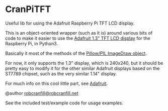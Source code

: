 # CranPiTFT
Useful lib for using the Adafruit Raspberry Pi TFT LCD display.

This is an object-oriented wrapper (such as it is) around various bits of code to make
it easier to use the [Adafruit 1.3" TFT LCD display](https://www.adafruit.com/product/4484)
for the Raspberry Pi, in Python3.

Basically it most of the methods of the [Pillow/PIL ImageDraw object](https://pillow.readthedocs.io/en/stable/reference/ImageDraw.html).

For now, it only supports the 1.3" display, which is 240x240, but it should be pretty easy
to modify it for the other similar Adafruit displays based on the ST7789 chipset, such as
the very similar 1.14" display.

For much info on this cool little part, see [Adafruit](https://learn.adafruit.com/adafruit-mini-pitft-135x240-color-tft-add-on-for-raspberry-pi).

@author robcranfill@robcranfill.net

See the included test/example code for usage examples.
